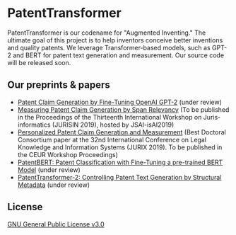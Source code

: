 
# PatentTransformer

PatentTransformer is our codename for "Augmented Inventing." The ultimate goal of this project is to help inventors conceive better inventions and quality patents. We leverage Transformer-based models, such as GPT-2 and BERT for patent text generation and measurement. Our source code will be released soon.

## Our preprints & papers

  * [Patent Claim Generation by Fine-Tuning OpenAI GPT-2](https://arxiv.org/abs/1907.02052) (under review)
  * [Measuring Patent Claim Generation by Span Relevancy](https://arxiv.org/abs/1908.09591) (To be published in the Proceedings of the Thirteenth International Workshop on Juris-informatics (JURISIN 2019), hosted by JSAI-isAI2019)
  * [Personalized Patent Claim Generation and Measurement](https://arxiv.org/abs/1912.03502) (Best Doctoral Consortium paper at the 32nd International Conference on Legal Knowledge and Information Systems (JURIX 2019). To be published in the CEUR Workshop Proceedings)
  * [PatentBERT: Patent Classification with Fine-Tuning a pre-trained BERT Model](https://arxiv.org/abs/1906.02124) (under review)
  * [PatentTransformer-2: Controlling Patent Text Generation by Structural Metadata](https://arxiv.org/abs/2001.03708) (under review)

## License

[GNU General Public License v3.0](LICENSE)
